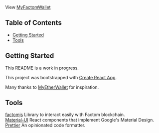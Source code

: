 View [MyFactomWallet](https://www.myfactomwallet.com)

## Table of Contents

- [Getting Started](#getting-started)
- [Tools](#tools)

## Getting Started

This README is a work in progress.

This project was bootstrapped with [Create React App](https://github.com/facebookincubator/create-react-app).

Many thanks to [MyEtherWallet](https://github.com/MyEtherWallet/) for inspiration.

## Tools

[factomjs](https://github.com/PaulBernier/factomjs)
Library to interact easily with Factom blockchain.  
[Material-UI](https://material-ui.com/) React components that implement Google's Material Design.  
[Prettier](https://prettier.io/) An opinionated code formatter.
